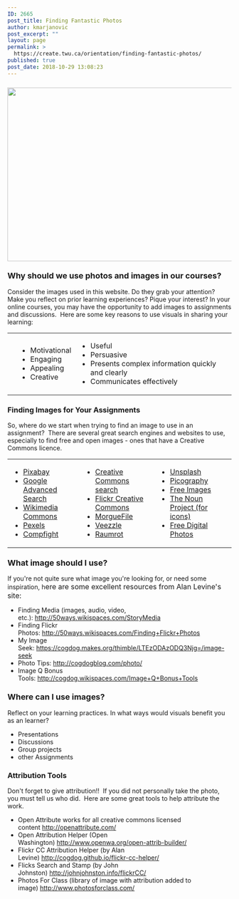 ```yaml
---
ID: 2665
post_title: Finding Fantastic Photos
author: kmarjanovic
post_excerpt: ""
layout: page
permalink: >
  https://create.twu.ca/orientation/finding-fantastic-photos/
published: true
post_date: 2018-10-29 13:08:23
---
```

<h3 class="paragraph"><strong><span style="font-size: large;"><img class=" wp-image-2666 aligncenter" src="http://create.twu.ca/orientation/files/2018/10/book-863418-960-720_orig.jpg" alt="" width="624" height="390" /></span></strong></h3>
<h3 class="paragraph"><strong><span style="font-size: large;">Why should we use photos and images in our courses?</span></strong></h3>
<div class="paragraph">Consider the images used in this website. Do they grab your attention? Make you reflect on prior learning experiences? Pique your interest? In your online courses, you may have the opportunity to add images to assignments and discussions.  Here are some key reasons to use visuals in sharing your learning:</div>
<div>
<div class="wsite-multicol">
<div class="wsite-multicol-table-wrap">
<table class="wsite-multicol-table">
<tbody class="wsite-multicol-tbody">
<tr class="wsite-multicol-tr">
<td class="wsite-multicol-col">
<div class="wsite-image wsite-image-border-none ">
<div></div>
</div></td>
<td class="wsite-multicol-col">
<div class="paragraph">
<ul>
 	<li>Motivational</li>
 	<li>Engaging</li>
 	<li>Appealing</li>
 	<li>Creative</li>
</ul>
</div></td>
<td class="wsite-multicol-col">
<div class="paragraph">
<ul>
 	<li>Useful</li>
 	<li>Persuasive</li>
 	<li>Presents complex information quickly and clearly</li>
 	<li>Communicates effectively</li>
</ul>
</div></td>
</tr>
</tbody>
</table>
</div>
</div>
</div>
<h3 class="wsite-content-title">Finding Images for Your Assignments</h3>
<div class="paragraph">So, where do we start when trying to find an image to use in an assignment?  There are several great search engines and websites to use, especially to find free and open images - ones that have a Creative Commons licence.</div>
<div></div>
<div>
<div class="wsite-multicol">
<div class="wsite-multicol-table-wrap">
<table class="wsite-multicol-table">
<tbody class="wsite-multicol-tbody">
<tr class="wsite-multicol-tr">
<td class="wsite-multicol-col">
<div class="paragraph">
<ul>
 	<li><a href="http://pixabay.com/" target="_blank" rel="noopener">Pixabay</a></li>
 	<li><a href="http://www.google.com/advanced_image_search" target="_blank" rel="noopener">Google Advanced Search</a></li>
 	<li><a href="http://commons.wikimedia.org/wiki/Main_Page" target="_blank" rel="noopener">Wikimedia Commons</a></li>
 	<li><a href="https://www.pexels.com/">Pexels</a></li>
 	<li><a href="http://compfight.com/" target="_blank" rel="noopener">Compfight</a>​​</li>
</ul>
</div></td>
<td class="wsite-multicol-col">
<div class="paragraph">
<ul>
 	<li><a href="http://search.creativecommons.org/" target="_blank" rel="noopener">Creative Commons search</a>​</li>
 	<li><a href="https://www.flickr.com/creativecommons" target="_blank" rel="noopener">Flickr Creative Commons</a></li>
 	<li><a href="http://morguefile.com/%E2%80%8B" target="_blank" rel="noopener">MorgueFile</a></li>
 	<li><a href="http://www.veezzle.com/" target="_blank" rel="noopener">Veezzle</a></li>
 	<li><a href="http://www.raumrot.com/10/" target="_blank" rel="noopener">Raumrot</a>​</li>
</ul>
</div></td>
<td class="wsite-multicol-col">
<div class="paragraph">
<ul>
 	<li><a href="https://unsplash.com/" target="_blank" rel="noopener">Unsplash</a></li>
 	<li><a href="http://picography.co/" target="_blank" rel="noopener">Picography</a></li>
 	<li><a href="http://www.freeimages.co.uk/%E2%80%8B" target="_blank" rel="noopener">Free Images</a></li>
 	<li><a href="http://thenounproject.com/" target="_blank" rel="noopener">The Noun Project (for icons)</a></li>
 	<li><a href="http://www.freedigitalphotos.net/" target="_blank" rel="noopener">Free Digital Photos</a>​</li>
</ul>
</div></td>
</tr>
</tbody>
</table>
</div>
</div>
</div>
<div></div>
<h3 class="paragraph"><strong><span style="font-size: large;">What image should I use?
</span></strong></h3>
<div class="paragraph">If you're not quite sure what image you're looking for, or need some inspiration, h<span style="font-size: medium;">ere are some excellent resources from Alan Levine's site:</span>
<ul>
 	<li>Finding Media (images, audio, video, etc.): <a href="http://50ways.wikispaces.com/StoryMedia">http://50ways.wikispaces.com/StoryMedia</a></li>
 	<li>Finding Flickr Photos: <a href="http://50ways.wikispaces.com/Finding+Flickr+Photos">http://50ways.wikispaces.com/Finding+Flickr+Photos</a></li>
 	<li>My Image Seek: <a href="https://cogdog.makes.org/thimble/LTEzODAzODQ3Njg=/image-seek">https://cogdog.makes.org/thimble/LTEzODAzODQ3Njg=/image-seek</a></li>
 	<li>Photo Tips: <a href="http://cogdogblog.com/photo/">http://cogdogblog.com/photo/</a></li>
 	<li>Image Q Bonus Tools: <a href="http://cogdog.wikispaces.com/Image+Q+Bonus+Tools">http://cogdog.wikispaces.com/Image+Q+Bonus+Tools</a></li>
</ul>
</div>
<h3 class="paragraph"><strong><span style="font-size: large;">Where can I use images?</span></strong></h3>
<div class="paragraph">Reflect on your learning practices. In what ways would visuals benefit you as an learner?
<ul>
 	<li>Presentations</li>
 	<li>Discussions</li>
 	<li>Group projects</li>
 	<li>other Assignments</li>
</ul>
</div>
<div></div>
<h3 class="paragraph"><strong>Attribution Tools</strong></h3>
<div class="paragraph">Don't forget to give attribution!!  If you did not personally take the photo, you must tell us who did.  Here are some great tools to help attribute the work.
<ul>
 	<li>Open Attribute works for all creative commons licensed content <a href="http://openattribute.com/">http://openattribute.com/</a></li>
 	<li>Open Attribution Helper (Open Washington) <a href="http://www.openwa.org/open-attrib-builder/">http://www.openwa.org/open-attrib-builder/</a></li>
 	<li>Flickr CC Attribution Helper (by Alan Levine) <a href="http://cogdog.github.io/flickr-cc-helper/">http://cogdog.github.io/flickr-cc-helper/</a></li>
 	<li>Flicks Search and Stamp (by John Johnston) <a href="http://johnjohnston.info/flickrCC/">http://johnjohnston.info/flickrCC/</a></li>
 	<li>Photos For Class (library of image with attribution added to image) <a href="http://www.photosforclass.com/">http://www.photosforclass.com/</a></li>
</ul>
</div>
